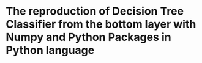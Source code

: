 # The reproduction of Decision Tree Classifier from the bottom layer with Numpy and Python Packages in Python language
